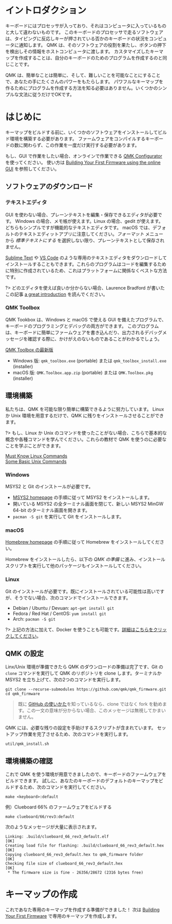 <!---
  original document: docs/newbs_getting_started.md
  $ git show 161d469:docs/newbs_getting_started.md
-->

# イントロダクション

キーボードにはプロセッサが入っており、それはコンピュータに入っているものと大して違わないものです。
このキーボードのプロセッサで走るソフトウェアは、タイピングに反応しキーが押されている否かのキーボードの状況をコンピュータに通知します。
QMK は、そのソフトウェアの役割を果たし、ボタンの押下を検出しその情報をホストコンピュータに渡します。
カスタマイズしたキーマップを作成することは、自分のキーボードのためのプログラムを作成するのと同じことです。

QMK は、簡単なことは簡単に、そして、難しいことを可能なことにすることで、あなたの手にたくさんのパワーをもたらします。
パワフルなキーマップを作るためにプログラムを作成する方法を知る必要はありません。いくつかのシンプルな文法に従うだけでOKです。

# はじめに

キーマップをビルドする前に、いくつかのソフトウェアをインストールしてビルド環境を構築する必要があります。
ファームウェアをコンパイルするキーボードの数に関わらず、この作業を一度だけ実行する必要があります。

もし、GUI で作業をしたい場合、オンラインで作業できる [QMK Configurator](https://config.qmk.fm) を使ってください。
使い方は [Building Your First Firmware using the online GUI](newbs_building_firmware_configurator.md) を参照してください。

## ソフトウェアのダウンロード

### テキストエディタ

GUI を使わない場合、プレーンテキストを編集・保存できるエディタが必要です。
Windows の場合、メモ帳が使えます。Linux の場合、gedit が使えます。
どちらもシンプルですが機能的なテキストエディタです。
macOS では、デフォルトのテキストエディットアプリに注意してください。_フォーマット_ メニューから _標準テキストにする_ を選択しない限り、プレーンテキストとして保存されません。

[Sublime Text](https://www.sublimetext.com/) や [VS Code](https://code.visualstudio.com/) のような専用のテキストエディタをダウンロードしてインストールすることもできます。これらのプログラムはコードを編集するために特別に作成されているため、これはプラットフォームに関係なくベストな方法です。

?> どのエディタを使えば良いか分からない場合、Laurence Bradford が書いたこの記事 [a great introduction](https://learntocodewith.me/programming/basics/text-editors/) を読んでください。

### QMK Toolbox

QMK Tookbox は、Windows と macOS で使える GUI を備えたプログラムで、キーボードのプログラミングとデバッグの両方ができます。
このプログラムは、キーボードに簡単にファームウェアを書き込んだり、出力されるデバッグメッセージを確認する際に、かけがえのないものであることがわかるでしょう。

[QMK Toolbox の最新版](https://github.com/qmk/qmk_toolbox/releases/latest)

* Windows 版: `qmk_toolbox.exe` (portable) または `qmk_toolbox_install.exe` (installer)
* macOS 版: `QMK.Toolbox.app.zip` (portable) または `QMK.Toolbox.pkg` (installer)

## 環境構築

私たちは、QMK を可能な限り簡単に構築できるように努力しています。
Linux か Unix 環境を用意するだけで、QMK に残りをインストールさせることができます。

?> もし、Linux か Unix のコマンドを使ったことがない場合、こちらで基本的な概念や各種コマンドを学んでください。これらの教材で QMK を使うのに必要なことを学ぶことができます。

[Must Know Linux Commands](https://www.guru99.com/must-know-linux-commands.html)<br>
[Some Basic Unix Commands](https://www.tjhsst.edu/~dhyatt/superap/unixcmd.html)

### Windows

MSYS2 と Git のインストールが必要です。

* [MSYS2 homepage](http://www.msys2.org) の手順に従って MSYS2 をインストールします。
* 開いている MSYS2 の全ターミナル画面を閉じて、新しい MSYS2 MinGW 64-bit のターミナル画面を開きます。
* `pacman -S git` を実行して Git をインストールします。

### macOS

[Homebrew homepage](https://brew.sh) の手順に従って Homebrew をインストールしてください。

Homebrew をインストールしたら、以下の _QMK の準備_ に進み、インストールスクリプトを実行して他のパッケージもインストールしてください。

### Linux

Git のインストールが必要です。既にインストールされている可能性は高いですが、そうでない場合、次のコマンドでインストールできます。

* Debian / Ubuntu / Devuan: `apt-get install git`
* Fedora / Red Hat / CentOS: `yum install git`
* Arch: `pacman -S git`

?> 上記の方法に加えて、Docker を使うことも可能です。[詳細はこちらをクリックしてください](getting_started_build_tools.md#docker)。

## QMK の設定

Linx/Unix 環境が準備できたら QMK のダウンロードの準備は完了です、Git の `clone` コマンドを実行して QMK のリポジトリを clone します。ターミナルか MSYS2 を立ち上げて、次の2つのコマンドを実行します。

```shell
git clone --recurse-submodules https://github.com/qmk/qmk_firmware.git
cd qmk_firmware
```

> 既に [GitHub の使いかた](getting_started_github.md)を知っているなら、clone ではなく fork を勧めます。この一文の意味が分からない場合、このメッセージは無視してかまいません。

QMK には、必要な残りの設定を手助けするスクリプトが含まれています。
セットアップ作業を完了させるため、次のコマンドを実行します。

    util/qmk_install.sh

## 環境構築の確認

これで QMK を使う環境が用意できましたので、キーボードのファームウェアをビルドできます。
試しに、あなたのキーボードのデフォルトのキーマップをビルドするため、次のコマンドを実行してください。

    make <keyboard>:default

例）Clueboard 66% のファームウェアをビルドする

    make clueboard/66/rev3:default

次のようなメッセージが大量に表示されます。

```
Linking: .build/clueboard_66_rev3_default.elf                                     [OK]
Creating load file for flashing: .build/clueboard_66_rev3_default.hex             [OK]
Copying clueboard_66_rev3_default.hex to qmk_firmware folder                      [OK]
Checking file size of clueboard_66_rev3_default.hex                               [OK]
 * The firmware size is fine - 26356/28672 (2316 bytes free)
```

# キーマップの作成

これであなた専用のキーマップを作成する準備ができました！
次は [Building Your First Firmware](newbs_building_firmware.md) で専用のキーマップを作成します。
